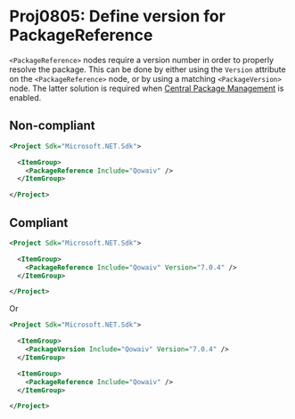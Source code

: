 # Proj0805: Define version for PackageReference
`<PackageReference>` nodes require a version number in order to
properly resolve the package. This can be done by either using the
`Version` attribute on the `<PackageReference>` node, or by using a matching
`<PackageVersion>` node. The latter solution is required when
[Central Package Management](Proj0800.md) is enabled.

## Non-compliant
``` xml
<Project Sdk="Microsoft.NET.Sdk">

  <ItemGroup>
    <PackageReference Include="Qowaiv" />
  </ItemGroup>

</Project>
```

## Compliant
``` xml
<Project Sdk="Microsoft.NET.Sdk">

  <ItemGroup>
    <PackageReference Include="Qowaiv" Version="7.0.4" />
  </ItemGroup>

</Project>
```

Or

``` xml
<Project Sdk="Microsoft.NET.Sdk">

  <ItemGroup>
    <PackageVersion Include="Qowaiv" Version="7.0.4" />
  </ItemGroup>

  <ItemGroup>
    <PackageReference Include="Qowaiv" />
  </ItemGroup>

</Project>
```

